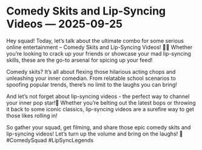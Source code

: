 # Comedy Skits and Lip-Syncing Videos — 2025-09-25

Hey squad! Today, let’s talk about the ultimate combo for some serious online entertainment – Comedy Skits and Lip-Syncing Videos! 🎥💥 Whether you’re looking to crack up your friends or showcase your mad lip-syncing skills, these are the go-to arsenal for spicing up your feed!

Comedy skits? It’s all about flexing those hilarious acting chops and unleashing your inner comedian. From relatable school scenarios to spoofing popular trends, there’s no limit to the laughs you can bring!

And let’s not forget about lip-syncing videos - the perfect way to channel your inner pop star!🎤 Whether you’re belting out the latest bops or throwing it back to some iconic classics, lip-syncing videos are a surefire way to get those likes rolling in!

So gather your squad, get filming, and share those epic comedy skits and lip-syncing videos! Let’s turn up the volume and bring on the laughs! 🌟 #ComedySquad #LipSyncLegends